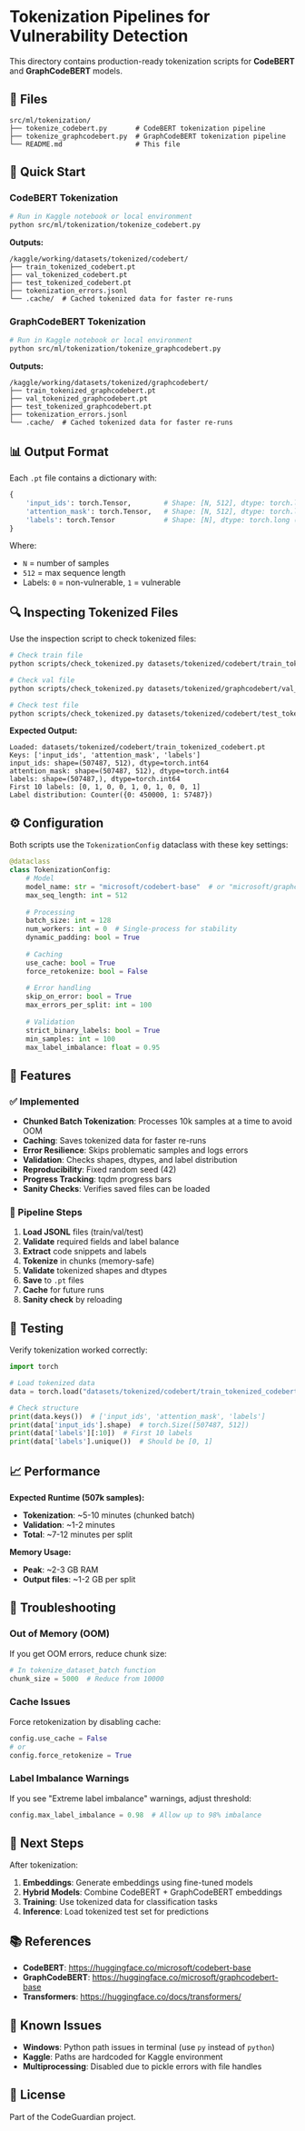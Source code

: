 # Tokenization Pipelines for Vulnerability Detection

This directory contains production-ready tokenization scripts for **CodeBERT** and **GraphCodeBERT** models.

## 📁 Files

```
src/ml/tokenization/
├── tokenize_codebert.py       # CodeBERT tokenization pipeline
├── tokenize_graphcodebert.py  # GraphCodeBERT tokenization pipeline
└── README.md                  # This file
```

## 🚀 Quick Start

### CodeBERT Tokenization

```bash
# Run in Kaggle notebook or local environment
python src/ml/tokenization/tokenize_codebert.py
```

**Outputs:**
```
/kaggle/working/datasets/tokenized/codebert/
├── train_tokenized_codebert.pt
├── val_tokenized_codebert.pt
├── test_tokenized_codebert.pt
├── tokenization_errors.jsonl
└── .cache/  # Cached tokenized data for faster re-runs
```

### GraphCodeBERT Tokenization

```bash
# Run in Kaggle notebook or local environment
python src/ml/tokenization/tokenize_graphcodebert.py
```

**Outputs:**
```
/kaggle/working/datasets/tokenized/graphcodebert/
├── train_tokenized_graphcodebert.pt
├── val_tokenized_graphcodebert.pt
├── test_tokenized_graphcodebert.pt
├── tokenization_errors.jsonl
└── .cache/  # Cached tokenized data for faster re-runs
```

## 📊 Output Format

Each `.pt` file contains a dictionary with:

```python
{
    'input_ids': torch.Tensor,        # Shape: [N, 512], dtype: torch.long
    'attention_mask': torch.Tensor,   # Shape: [N, 512], dtype: torch.long
    'labels': torch.Tensor            # Shape: [N], dtype: torch.long (0 or 1)
}
```

Where:
- `N` = number of samples
- `512` = max sequence length
- Labels: `0` = non-vulnerable, `1` = vulnerable

## 🔍 Inspecting Tokenized Files

Use the inspection script to check tokenized files:

```bash
# Check train file
python scripts/check_tokenized.py datasets/tokenized/codebert/train_tokenized_codebert.pt

# Check val file
python scripts/check_tokenized.py datasets/tokenized/graphcodebert/val_tokenized_graphcodebert.pt

# Check test file
python scripts/check_tokenized.py datasets/tokenized/codebert/test_tokenized_codebert.pt
```

**Expected Output:**
```
Loaded: datasets/tokenized/codebert/train_tokenized_codebert.pt
Keys: ['input_ids', 'attention_mask', 'labels']
input_ids: shape=(507487, 512), dtype=torch.int64
attention_mask: shape=(507487, 512), dtype=torch.int64
labels: shape=(507487,), dtype=torch.int64
First 10 labels: [0, 1, 0, 0, 1, 0, 1, 0, 0, 1]
Label distribution: Counter({0: 450000, 1: 57487})
```

## ⚙️ Configuration

Both scripts use the `TokenizationConfig` dataclass with these key settings:

```python
@dataclass
class TokenizationConfig:
    # Model
    model_name: str = "microsoft/codebert-base"  # or "microsoft/graphcodebert-base"
    max_seq_length: int = 512
    
    # Processing
    batch_size: int = 128
    num_workers: int = 0  # Single-process for stability
    dynamic_padding: bool = True
    
    # Caching
    use_cache: bool = True
    force_retokenize: bool = False
    
    # Error handling
    skip_on_error: bool = True
    max_errors_per_split: int = 100
    
    # Validation
    strict_binary_labels: bool = True
    min_samples: int = 100
    max_label_imbalance: float = 0.95
```

## 🎯 Features

### ✅ Implemented

- **Chunked Batch Tokenization**: Processes 10k samples at a time to avoid OOM
- **Caching**: Saves tokenized data for faster re-runs
- **Error Resilience**: Skips problematic samples and logs errors
- **Validation**: Checks shapes, dtypes, and label distribution
- **Reproducibility**: Fixed random seed (42)
- **Progress Tracking**: tqdm progress bars
- **Sanity Checks**: Verifies saved files can be loaded

### 🔄 Pipeline Steps

1. **Load JSONL** files (train/val/test)
2. **Validate** required fields and label balance
3. **Extract** code snippets and labels
4. **Tokenize** in chunks (memory-safe)
5. **Validate** tokenized shapes and dtypes
6. **Save** to `.pt` files
7. **Cache** for future runs
8. **Sanity check** by reloading

## 🧪 Testing

Verify tokenization worked correctly:

```python
import torch

# Load tokenized data
data = torch.load("datasets/tokenized/codebert/train_tokenized_codebert.pt")

# Check structure
print(data.keys())  # ['input_ids', 'attention_mask', 'labels']
print(data['input_ids'].shape)  # torch.Size([507487, 512])
print(data['labels'][:10])  # First 10 labels
print(data['labels'].unique())  # Should be [0, 1]
```

## 📈 Performance

**Expected Runtime (507k samples):**
- **Tokenization**: ~5-10 minutes (chunked batch)
- **Validation**: ~1-2 minutes
- **Total**: ~7-12 minutes per split

**Memory Usage:**
- **Peak**: ~2-3 GB RAM
- **Output files**: ~1-2 GB per split

## 🔧 Troubleshooting

### Out of Memory (OOM)

If you get OOM errors, reduce chunk size:

```python
# In tokenize_dataset_batch function
chunk_size = 5000  # Reduce from 10000
```

### Cache Issues

Force retokenization by disabling cache:

```python
config.use_cache = False
# or
config.force_retokenize = True
```

### Label Imbalance Warnings

If you see "Extreme label imbalance" warnings, adjust threshold:

```python
config.max_label_imbalance = 0.98  # Allow up to 98% imbalance
```

## 🔗 Next Steps

After tokenization:

1. **Embeddings**: Generate embeddings using fine-tuned models
2. **Hybrid Models**: Combine CodeBERT + GraphCodeBERT embeddings
3. **Training**: Use tokenized data for classification tasks
4. **Inference**: Load tokenized test set for predictions

## 📚 References

- **CodeBERT**: https://huggingface.co/microsoft/codebert-base
- **GraphCodeBERT**: https://huggingface.co/microsoft/graphcodebert-base
- **Transformers**: https://huggingface.co/docs/transformers/

## 🐛 Known Issues

- **Windows**: Python path issues in terminal (use `py` instead of `python`)
- **Kaggle**: Paths are hardcoded for Kaggle environment
- **Multiprocessing**: Disabled due to pickle errors with file handles

## 📝 License

Part of the CodeGuardian project.
